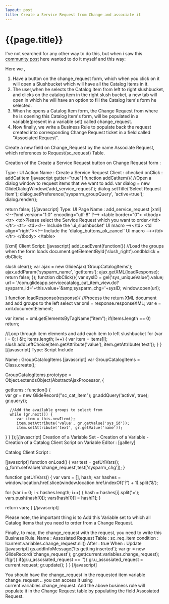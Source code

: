 ```yaml
---
layout: post
title: Create a Service Request from Change and associate it
--- 
```




 {{page.title}}
======================================================




I've not searched for any other way to do this, but when i saw this <a href="http://community.servicenow.com/forum/14487">community post</a> here wanted to do it myself and this way:

Here we ,

1. Have a button on the change_request form, which when you click on it will open a Slushbucket which will have all the Catalog Items in it.
2. The user,when he selects the Catalog Item from left to right slushbucket, and clicks on the catalog item in the right slush bucket, a new tab will open in which he will have an option to fill the Catalog Item's form he selected.
3. When he opens a Catalog Item form, the Change Request from where he is opening this Catalog Item's form, will be populated in a variable(present in a variable set) called change_request.
4. Now finally, we write a Business Rule to populate back the request created into corresponding Change Request ticket in a field called "Associated Request".

Create a new field on Change_Request by the name Associate Request, which references to Request(sc_request) Table.


Creation of the Create a Service Request button on Change Request form :

Type : UI Action
Name : Create a Service Request
Client : checked
onClick : addCatItem
[javascript gutter="true"]
function addCatItem(){
   //Open a dialog window to request items that we want to add.
   var dialog = new GlideDialogWindow('add_service_request');
   dialog.setTitle('Select Request Item');
   dialog.setPreference('sysparm_groupQuery', 'active=true');
   dialog.render();

   return false;
}[/javascript]
Type: UI Page
Name : add_service_request
[xml]
&lt;!--?xml version=&quot;1.0&quot; encoding=&quot;utf-8&quot; ?--&gt;
&lt;table border=&quot;0&quot;&gt;
&lt;tbody&gt;
&lt;tr&gt;
&lt;td&gt;Please select the Service Request which you want to order.&lt;/td&gt;
&lt;/tr&gt;
&lt;tr&gt;
&lt;td&gt;&lt;!-- Include the 'ui_slushbucket' UI macro --&gt;&lt;/td&gt;
&lt;td align=&quot;right&quot;&gt;&lt;!-- Include the 'dialog_buttons_ok_cancel' UI macro --&gt;&lt;/td&gt;
&lt;/tr&gt;
&lt;/tbody&gt;
&lt;/table&gt;

[/xml]
Client Script:
[javascript]
addLoadEvent(function(){
   //Load the groups when the form loads
    document.getElementById('slush_right').ondblclick = dbClick;

   slush.clear();
   var ajax = new GlideAjax('GroupCatalogItems');
   ajax.addParam('sysparm_name', 'getItems'); 
   ajax.getXML(loadResponse);
   return false; 
});
function dbClick(){
var sysID  = gel('sys_uniqueValue').value;
url =  '/com.glideapp.servicecatalog_cat_item_view.do?sysparm_id='+this.value+'&amp;amp;sysparm_chg='+sysID;
window.open(url);

}
function loadResponse(response){
   //Process the return XML document and add groups to the left select
   var xml = response.responseXML;
   var e = xml.documentElement; 

   var items = xml.getElementsByTagName(&quot;item&quot;);
   if(items.length == 0)
      return;

   //Loop through item elements and add each item to left slushbucket
   for (var i = 0; i &amp;lt; items.length; i++) {
      var item = items[i];
      slush.addLeftChoice(item.getAttribute('value'), item.getAttribute('text'));
   }
}[/javascript]
Type: Script Include

Name : GroupCatalogItems
[javascript]
var GroupCatalogItems = Class.create();

GroupCatalogItems.prototype = Object.extendsObject(AbstractAjaxProcessor, {

   getItems : function() {  
      var gr = new GlideRecord(&quot;sc_cat_item&quot;);
      gr.addQuery('active', true);  
      gr.query(); 

      //Add the available groups to select from
      while (gr.next()) {
         var item = this.newItem();
         item.setAttribute('value', gr.getValue('sys_id'));
         item.setAttribute('text', gr.getValue('name'));
}
}
      });[/javascript]
Creation of a Variable Set - Creation of a Variable - Creation of a Catalog Client Script on Variable Editor :
[gallery]

Catalog Client Script :

[javascript]
function onLoad() {
var test = getUrlVars();
g_form.setValue('change_request',test['sysparm_chg']);
}

function getUrlVars() {
   var vars = [],
   hash;
   var hashes = window.location.href.slice(window.location.href.indexOf('?') + 1).split('&amp;');
   
   for (var i = 0; i &lt; hashes.length; i++) {
      hash = hashes[i].split('=');
      vars.push(hash[0]);
      vars[hash[0]] = hash[1];
   }
   
   return vars;
}
[/javascript]

Please note, the important thing is to Add this Variable set to which all Catalog Items that you need to order from a Change Request.

Finally, to map, the change_request with the request, you need to write this Business Rule.
Name : Assosiated Request
Table : sc_req_item
condition : !current.variables.change_request.nil()
After : true
When : Update
[javascript]
gs.addInfoMessage('Its getting inserted');
var gr  = new GlideRecord('change_request');
gr.get(current.variables.change_request);
if(gr){
if(gr.u_assosiated_request == ''){
gr.u_assosiated_request  = current.request;
gr.update();
}
}
[/javascript]

You should have the change_request in the requested item variable change_request .. you can access it using current.variables.change_request. And the above business rule will populate it in the Change Request table by populating the field Assosiated Request.
